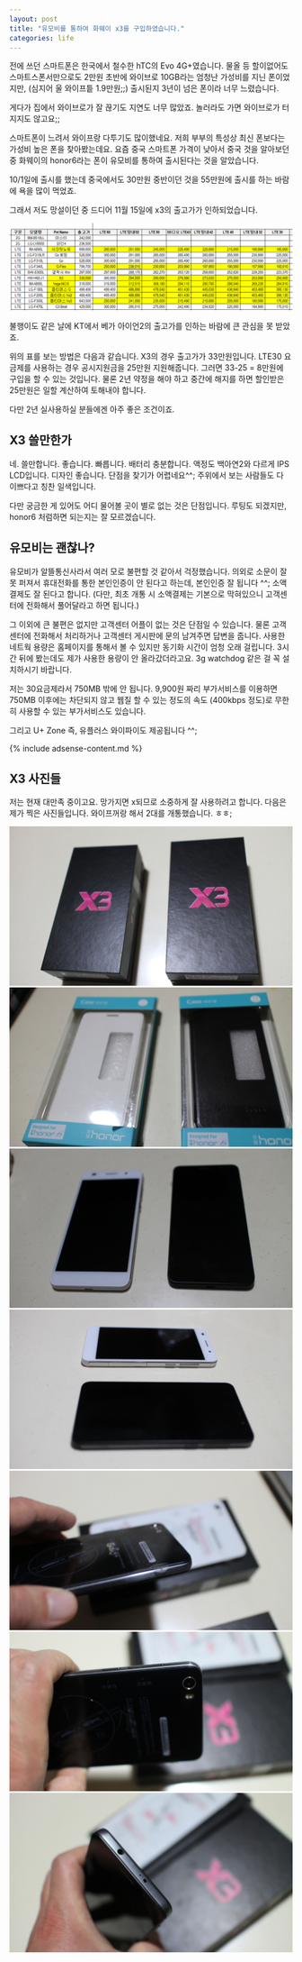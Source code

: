 ```yaml
---
layout: post
title: "유모비를 통하여 화웨이 x3를 구입하였습니다."
categories: life
---
```


전에 쓰던 스마트폰은 한국에서 철수한 hTC의 Evo 4G+였습니다. 물올 등 할이없어도 스마트스폰서만으로도 2만원 초반에 와이브로 10GB라는 엄청난 가성비를 지닌 폰이었지만, (심지어 울 와이프틑 1.9만원;;) 출시된지 3년이 넘은 폰이라 너무 느렸습니다.

게다가 집에서 와이브로가 잘 끊기도 지연도 너무 많았죠. 놀러라도 가면 와이브로가 터지지도 않고요;;

스마트폰이 느려서 와이프랑 다투기도 많이했네요. 저희 부부의 특성상 최신 폰보다는 가성비 높은 폰을 찾아봤는데요. 요즘 중국 스마트폰 가격이 낮아서 중국 것을 알아보던 중 화웨이의 honor6라는 폰이 유모비를 통하여 출시된다는 것을 알았습니다.

10/1일에 출시를 했는데 중국에서도 30만원 중반이던 것을 55만원에 출시를 하는 바람에 욕을 많이 먹었죠.

그래서 저도 망설이던 중 드디어 11월 15일에 x3의 출고가가 인하되었습니다.

![x3 출고가 및 지원금](/images/posts/life/x3/0.PNG)

불행이도 같은 날에 KT에서 베가 아이언2의 출고가를 인하는 바람에 큰 관심을 못 받았죠.

위의 표를 보는 방법은 다음과 같습니다. X3의 경우 출고가가 33만원입니다. LTE30 요금제를 사용하는 경우 공시지원금을 25만원 지원해줍니다. 그러면 33-25 = 8만원에 구입을 할 수 있는 것입니다. 물론 2년 약정을 해야 하고 중간에 해지를 하면 할인받은 25만원은 일할 계산하여 토해내야 합니다.

다만 2년 실사용하실 분들에겐 아주 좋은 조건이죠.

## X3 쓸만한가

네. 쓸만합니다. 좋습니다. 빠릅니다. 배터리 충분합니다. 액정도 백아연2와 다르게 IPS LCD입니다. 디자인 좋습니다. 단점을 찾기가 어렵네요^^; 주위에서 보는 사람들도 다 이쁘다고 칭찬 일색입니다.

다만 궁금한 게 있어도 어디 물어볼 곳이 별로 없는 것은 단점입니다. 루팅도 되겠지만, honor6 처럼하면 되는지는 잘 모르겠습니다.

## 유모비는 괜찮나?

유모비가 알뜰통신사라서 여러 모로 불편할 것 같아서 걱정했습니다. 의외로 소문이 잘못 퍼져서 휴대전화를 통한 본인인증이 안 된다고 하는데, 본인인증 잘 됩니다 ^^; 소액결제도 잘 된다고 합니다. (다만, 최초 개통 시 소액결제는 기본으로 막혀있으니 고객센터에 전화해서 풀어달라고 하면 됩니다.)

그 이외에 큰 불편은 없지만 고객센터 어플이 없는 것은 단점일 수 있습니다. 물론 고객센터에 전화해서 처리하거나 고객센터 게시판에 문의 남겨주면 답변을 줍니다. 사용한 네트웍 용량은 홈페이지를 통해서 볼 수 있지만 동기화 시간이 엄청 오래 걸립니다. 3시간 뒤에 봤는데도 제가 사용한 용량이 안 올라갔더라고요. 3g watchdog 같은 걸 꼭 설치하시기 바랍니다.

저는 30요금제라서 750MB 밖에 안 됩니다. 9,900원 짜리 부가서비스를 이용하면 750MB 이후에는 차단되지 않고 웹질 할 수 있는 정도의 속도 (400kbps 정도)로 무한히 사용할 수 있는 부가서비스도 있습니다.

그리고 U+ Zone 즉, 유플러스 와이파이도 제공됩니다 ^^;

{% include adsense-content.md %}

## X3 사진들

저는 현재 대만족 중이고요. 망가지면 x되므로 소중하게 잘 사용하려고 합니다. 다음은 제가 찍은 사진들입니다. 와이프꺼랑 해서 2대를 개통했습니다. ㅎㅎ;


![x3](/images/posts/life/x3/1.JPG)
![x3](/images/posts/life/x3/2.JPG)
![x3](/images/posts/life/x3/3.JPG)
![x3](/images/posts/life/x3/4.JPG)
![x3](/images/posts/life/x3/5.JPG)
![x3](/images/posts/life/x3/6.JPG)
![x3](/images/posts/life/x3/7.JPG)
